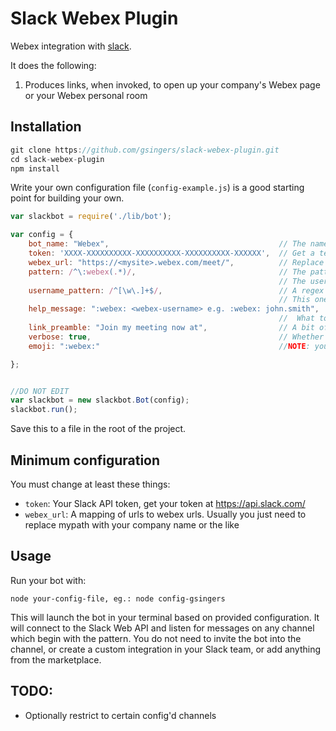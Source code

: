 # Slack Webex Plugin

Webex integration with [slack](http://slack.com).  

It does the following:

1. Produces links, when invoked, to open up your company's Webex page or your Webex personal room

## Installation

```javascript
git clone https://github.com/gsingers/slack-webex-plugin.git
cd slack-webex-plugin
npm install
```

Write your own configuration file (`config-example.js`) is a good starting point for building your own.

```javascript
var slackbot = require('./lib/bot');

var config = {
    bot_name: "Webex",										// The name to post the URL as
    token: 'XXXX-XXXXXXXXXX-XXXXXXXXXX-XXXXXXXXXX-XXXXXX',	// Get a test token from https://api.slack.com/docs/oauth-test-tokens
    webex_url: "https://<mysite>.webex.com/meet/", 			// Replace <mysite> with your WebEx site
    pattern: /^\:webex(.*)/,			 					// The pattern to look for before responding. Default is :webex
															// The username is expected to follow this
	username_pattern: /^[\w\.]+$/,							// A regex which should match allowed username formats.
															// This one is "any number of word characters (a-z, A-Z, 0-9, _) or full stops in any order"
	help_message: ":webex: <webex-username> e.g. :webex: john.smith",
															//	What to print when the user gets it wrong. Update this if you change pattern
	link_preamble: "Join my meeting now at",				// A bit of text to go before the link. If you don't want this comment this line out
    verbose: true,											// Whether not to be verbose on stdout
    emoji: ":webex:"										//NOTE: you'll need to add this emoji

};


//DO NOT EDIT
var slackbot = new slackbot.Bot(config);
slackbot.run();

```

Save this to a file in the root of the project.

## Minimum configuration

You must change at least these things:

- `token`: Your Slack API token, get your token at https://api.slack.com/
- `webex_url`: A mapping of urls to webex urls.  Usually you just need to replace mypath with your company name or the like

## Usage

Run your bot with:

    node your-config-file, eg.: node config-gsingers

This will launch the bot in your terminal based on provided configuration. It will connect to the Slack Web API and listen for messages on any channel which begin with
the pattern. You do not need to invite the bot into the channel, or create a custom integration in your Slack team, or add anything from the marketplace. 


## TODO:

- Optionally restrict to certain config'd channels
